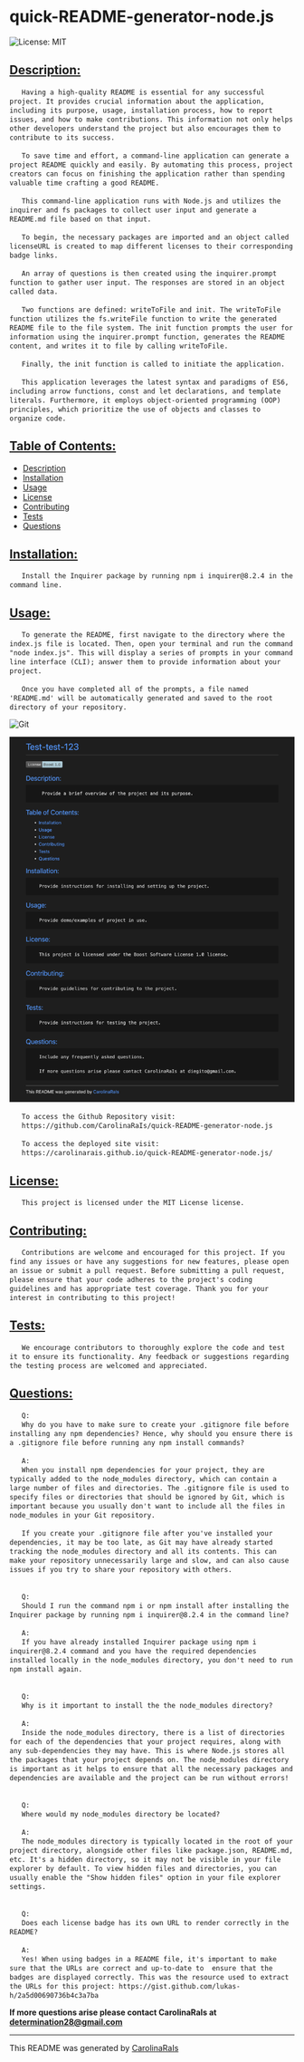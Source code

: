 # quick-README-generator-node.js
![License: MIT](https://img.shields.io/badge/License-MIT-yellow.svg)

## [Description:](#description)

       Having a high-quality README is essential for any successful project. It provides crucial information about the application, including its purpose, usage, installation process, how to report issues, and how to make contributions. This information not only helps other developers understand the project but also encourages them to contribute to its success.

       To save time and effort, a command-line application can generate a project README quickly and easily. By automating this process, project creators can focus on finishing the application rather than spending valuable time crafting a good README.

       This command-line application runs with Node.js and utilizes the inquirer and fs packages to collect user input and generate a README.md file based on that input.

       To begin, the necessary packages are imported and an object called licenseURL is created to map different licenses to their corresponding badge links.

       An array of questions is then created using the inquirer.prompt function to gather user input. The responses are stored in an object called data.

       Two functions are defined: writeToFile and init. The writeToFile function utilizes the fs.writeFile function to write the generated README file to the file system. The init function prompts the user for information using the inquirer.prompt function, generates the README content, and writes it to file by calling writeToFile.

       Finally, the init function is called to initiate the application.

       This application leverages the latest syntax and paradigms of ES6, including arrow functions, const and let declarations, and template literals. Furthermore, it employs object-oriented programming (OOP) principles, which prioritize the use of objects and classes to organize code.

## [Table of Contents:](#table-of-contents:)
   
- [Description](#description)
- [Installation](#installation)
- [Usage](#usage)
- [License](#license)
- [Contributing](#contributing)
- [Tests](#tests)
- [Questions](#questions)
   
## [Installation:](#installation:)

       Install the Inquirer package by running npm i inquirer@8.2.4 in the command line.
   
## [Usage:](#usage:)

       To generate the README, first navigate to the directory where the index.js file is located. Then, open your terminal and run the command "node index.js". This will display a series of prompts in your command line interface (CLI); answer them to provide information about your project.

       Once you have completed all of the prompts, a file named 'README.md' will be automatically generated and saved to the root directory of your repository.

![Git](videoready.gif)  

![plot](./sample-README.png)


       To access the Github Repository visit:
       https://github.com/CarolinaRaIs/quick-README-generator-node.js

       To access the deployed site visit:
       https://carolinarais.github.io/quick-README-generator-node.js/

## [License:](#license:)

       This project is licensed under the MIT License license.
   
## [Contributing:](#contributing:)

       Contributions are welcome and encouraged for this project. If you find any issues or have any suggestions for new features, please open an issue or submit a pull request. Before submitting a pull request, please ensure that your code adheres to the project's coding guidelines and has appropriate test coverage. Thank you for your interest in contributing to this project!  
   
## [Tests:](#tests:)

       We encourage contributors to thoroughly explore the code and test it to ensure its functionality. Any feedback or suggestions regarding the testing process are welcomed and appreciated.
   
## [Questions:](#questions:)

       Q: 
       Why do you have to make sure to create your .gitignore file before installing any npm dependencies? Hence, why should you ensure there is a .gitignore file before running any npm install commands?

       A:
       When you install npm dependencies for your project, they are typically added to the node_modules directory, which can contain a large number of files and directories. The .gitignore file is used to specify files or directories that should be ignored by Git, which is important because you usually don't want to include all the files in node_modules in your Git repository.

       If you create your .gitignore file after you've installed your dependencies, it may be too late, as Git may have already started tracking the node_modules directory and all its contents. This can make your repository unnecessarily large and slow, and can also cause issues if you try to share your repository with others. 


       Q:
       Should I run the command npm i or npm install after installing the Inquirer package by running npm i inquirer@8.2.4 in the command line?

       A:
       If you have already installed Inquirer package using npm i inquirer@8.2.4 command and you have the required dependencies installed locally in the node_modules directory, you don't need to run npm install again.


       Q:
       Why is it important to install the the node_modules directory?

       A:
       Inside the node_modules directory, there is a list of directories for each of the dependencies that your project requires, along with any sub-dependencies they may have. This is where Node.js stores all the packages that your project depends on. The node_modules directory is important as it helps to ensure that all the necessary packages and dependencies are available and the project can be run without errors!


       Q: 
       Where would my node_modules directory be located?

       A:
       The node_modules directory is typically located in the root of your project directory, alongside other files like package.json, README.md, etc. It's a hidden directory, so it may not be visible in your file explorer by default. To view hidden files and directories, you can usually enable the "Show hidden files" option in your file explorer settings.


       Q:
       Does each license badge has its own URL to render correctly in the README?

       A: 
       Yes! When using badges in a README file, it's important to make sure that the URLs are correct and up-to-date to  ensure that the badges are displayed correctly. This was the resource used to extract the URLs for this project: https://gist.github.com/lukas-h/2a5d00690736b4c3a7ba


**If more questions arise please contact CarolinaRaIs at determination28@gmail.com**
   

       
------------------------------------------------------------------------------------------------
   
This README was generated by [CarolinaRaIs](https://github.com/CarolinaRaIs)